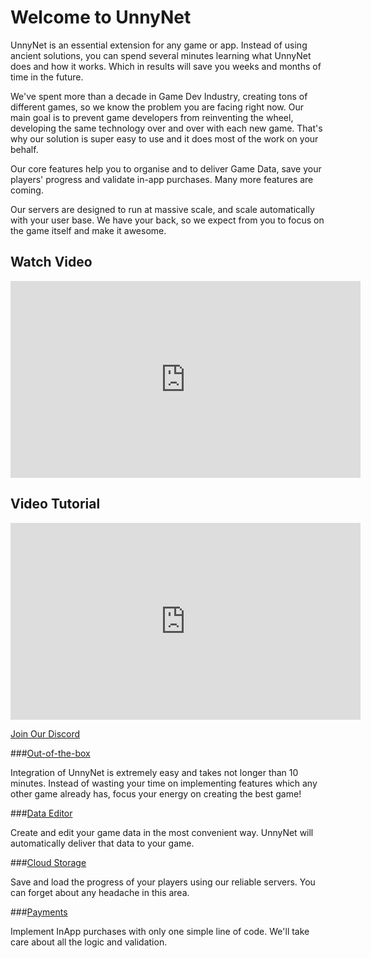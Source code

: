 # Welcome to UnnyNet

UnnyNet is an essential extension for any game or app. Instead of using ancient solutions, you can spend several minutes learning what UnnyNet does and how it works. Which in results will save you weeks and months of time in the future.  

We've spent more than a decade in Game Dev Industry, creating tons of different games, so we know the problem you are facing right now. Our main goal is to prevent game developers from reinventing the wheel, developing the same technology over and over with each new game. That's why our solution is super easy to use and it does most of the work on your behalf.

Our core features help you to organise and to deliver Game Data, save your players' progress and validate in-app purchases. Many more features are coming. 

Our servers are designed to run at massive scale, and scale automatically with your user base. We have your back, so we expect from you to focus on the game itself and make it awesome.

Watch Video
-
<iframe width="560" height="315" src="https://www.youtube.com/embed/sWDyoYKSnUI" title="YouTube video player" frameborder="0" allow="accelerometer; autoplay; clipboard-write; encrypted-media; gyroscope; picture-in-picture" allowfullscreen></iframe>

Video Tutorial
-
<iframe width="560" height="315" src="https://www.youtube.com/embed/91JYYb1KVIY" title="YouTube video player" frameborder="0" allow="accelerometer; autoplay; clipboard-write; encrypted-media; gyroscope; picture-in-picture" allowfullscreen></iframe>

[Join Our Discord](https://discord.gg/X27tuQR)


###[Out-of-the-box](/basic/basic)

Integration of UnnyNet is extremely easy and takes not longer than 10 minutes. Instead of wasting your time on implementing features which any other game already has, focus your energy on creating the best game!

###[Data Editor](/data_editor/basic)

Create and edit your game data in the most convenient way. UnnyNet will automatically deliver that data to your game.

###[Cloud Storage](/basic/storage)

Save and load the progress of your players using our reliable servers. You can forget about any headache in this area.

###[Payments](/basic/payments)

Implement InApp purchases with only one simple line of code. We'll take care about all the logic and validation.
